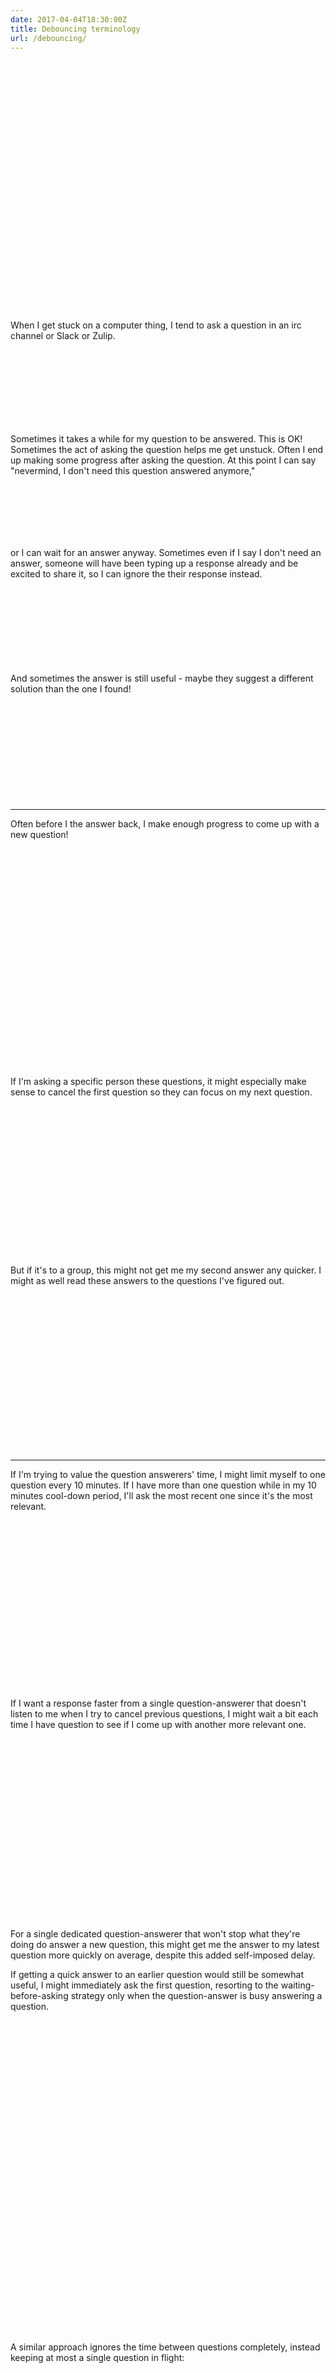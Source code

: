 ```yaml
---
date: 2017-04-04T18:30:00Z
title: Debouncing terminology
url: /debouncing/
---
```


<div class="asking-questions-intro"></div>

When I get stuck on a computer thing, I tend to ask a question
in an irc channel or Slack or Zulip.

<style>
  .post div {
    margin: 0 auto;
  }
  .asking-questions-intro {
    width: 510px;
    height: 400px;
    background: url("/assets/drawings/7c4f1317-631d-40b4-8ccd-249653574024.png") no-repeat;
    background-position: left -170px top -130px;
  }
  .asking-questions-simple {
    width: 250px;
    height: 120px;
    background: url("/assets/drawings/98dea813-3f23-4b06-88b7-241cde1b9926.png") no-repeat;
    background-position: left -50px top -30px;
  }
  .asking-questions-multiple {
    width: 300px;
    height: 240px;
    background: url("/assets/drawings/80addbcf-f5d9-4e5b-ba3d-f9bca5ec43f0.png") no-repeat;
    background-position: left 0px top -30px;
  }
  .asking-questions-cancel-nevermind {
    width: 300px;
    height: 100px;
    background: url("/assets/drawings/98dea813-3f23-4b06-88b7-241cde1b9926.png") no-repeat;
    background-position: left -30px top -210px;
  }
  .asking-questions-cancel-ignore {
    width: 300px;
    height: 150px;
    background: url("/assets/drawings/98dea813-3f23-4b06-88b7-241cde1b9926.png") no-repeat;
    background-position: left -30px top -320px;
  }
  .asking-questions-cancel-still-use {
    width: 300px;
    height: 170px;
    background: url("/assets/drawings/98dea813-3f23-4b06-88b7-241cde1b9926.png") no-repeat;
    background-position: left -30px top -490px;
  }
  .asking-questions-queued-up {
    width: 400px;
    height: 350px;
    background: url("/assets/drawings/98dea813-3f23-4b06-88b7-241cde1b9926.png") no-repeat;
    background-position: left -500px top -80px;
  }
  .asking-questions-queued-up-cancel {
    width: 400px;
    height: 240px;
    background: url("/assets/drawings/98dea813-3f23-4b06-88b7-241cde1b9926.png") no-repeat;
    background-position: left -350px top -860px;
  }
  .asking-questions-concurrent {
    width: 320px;
    height: 250px;
    background: url("/assets/drawings/98dea813-3f23-4b06-88b7-241cde1b9926.png") no-repeat;
    background-position: left -480px top -480px;
  }
  .asking-questions-throttling {
    width: 380px;
    height: 270px;
    background: url("/assets/drawings/80addbcf-f5d9-4e5b-ba3d-f9bca5ec43f0.png") no-repeat;
    background-position: left -580px top -10px;
  }
  .asking-questions-debouncing {
    width: 200px;
    height: 290px;
    background: url("/assets/drawings/80addbcf-f5d9-4e5b-ba3d-f9bca5ec43f0.png") no-repeat;
    background-position: left -10px top -520px;
  }
  .asking-questions-debouncing-after-first {
    width: 350px;
    height: 500px;
    background: url("/assets/drawings/80addbcf-f5d9-4e5b-ba3d-f9bca5ec43f0.png") no-repeat;
    background-position: left -340px top -500px;
  }
  .asking-questions-queue {
    width: 250px;
    height: 470px;
    background: url("/assets/drawings/80addbcf-f5d9-4e5b-ba3d-f9bca5ec43f0.png") no-repeat;
    background-position: left -320px top -10px;
  }
</style>

<div class="asking-questions-simple"></div>

Sometimes it takes a while for my question to be answered. This is OK!
Sometimes the act of asking the question helps me get unstuck.
Often I end up making some progress after asking the question.
At this point I can say "nevermind, I don't need this question answered
anymore,"
<div class="asking-questions-cancel-nevermind"></div>
or I can wait for an answer anyway.
Sometimes even if I say I don't need an answer,
someone will have been typing up a response already and
be excited to share it,
so I can ignore the their response instead.
<div class="asking-questions-cancel-ignore"></div>
And sometimes the answer is still useful - maybe they suggest a different
solution than the one I found!
<div class="asking-questions-cancel-still-use"></div>

---

Often before I the answer back, I make enough progress to come up with a new question!

<div class="asking-questions-queued-up"></div>

If I'm asking a specific person these questions, it might especially make sense to
cancel the first question so they can focus on my next question.

<div class="asking-questions-queued-up-cancel"></div>

But if it's to a group, this might not get me my second answer any quicker.
I might as well read these answers to the questions I've figured out.

<div class="asking-questions-concurrent"></div>

---

If I'm trying to value the question answerers' time, I might limit myself to
one question every 10 minutes. If I have more than one question while in my
10 minutes cool-down period, I'll ask the most recent one since it's the most
relevant.

<div class="asking-questions-throttling"></div>

If I want a response faster from a single question-answerer that doesn't listen
to me when I try to cancel previous questions,
I might wait a bit each time I have question to see
if I come up with another more relevant one.

<div class="asking-questions-debouncing"></div>

For a single dedicated question-answerer that won't stop what they're doing
do answer a new question, this might get me the answer to my
latest question more quickly on average, despite this added self-imposed
delay.

If getting a quick answer to an earlier question would still be somewhat useful, I might
immediately ask the first question, resorting to the waiting-before-asking strategy only
when the question-answer is busy answering a question.

<div class="asking-questions-debouncing-after-first"></div>

A similar approach ignores the time between questions completely, instead
keeping at most a single question in flight:

<div class="asking-questions-queue"></div>

If the transmission of questions and answers takes a significant amount of
time and I want to keep the question answerer as busy as possible to wring
the maximum amount of knowledge out of them, I might instead try to keep
up to two questions in flight; depending on the relative value of old
responses, the profile of question answering times, and the transmission times
of questions and answers.

---

I'm not actually talking about asking questions in this post,
although that's a great topic! [Julia] has written some [great
things](https://jvns.ca/blog/2016/08/31/asking-questions/)
[about that](https://jvns.ca/blog/good-questions/).

Instead this is about debouncing techniques!
I usually think of using them in JavaScript
to limit requests to a server, but they're more general than that.

I do have a real question though: what are these techniques called?

* cancelling a request: cancelling
* limiting to 1 request per time period: throttling
* waiting for fixed time after each request to replace: debouncing
* maintaing no more than 1 request in flight: ?
* debouncing, but no delay if no request currently in flight (letting the
  first request through un-debounced): ? ("debouncing, letting first request
  through," "debouncing while a request is out")
* maintaining no more than n requests in flight: ?

Let me know!

<a href="https://twitter.com/ballingt" class="twitter-follow-button" data-show-count="false">Follow @ballingt</a><script async src="//platform.twitter.com/widgets.js" charset="utf-8"></script>
